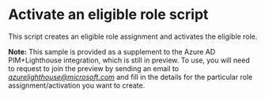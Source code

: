 # Activate an eligible role script

This script creates an eligible role assignment and activates the eligible role. 

**Note:** This sample is provided as a supplement to the Azure AD PIM+Lighthouse integration, which is still in preview. To use, you will need to request to join the preview by sending an email to *azurelighthouse@microsoft.com* and  fill in the details for the particular role assignment/activation you want to create. 
